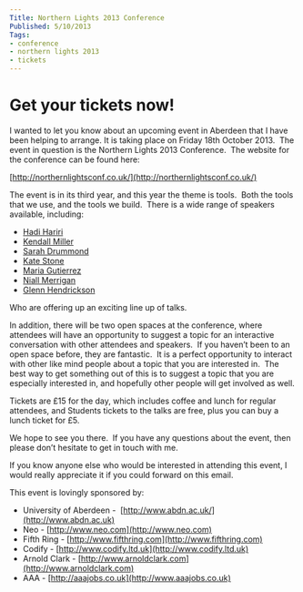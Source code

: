 ```yaml
---
Title: Northern Lights 2013 Conference
Published: 5/10/2013
Tags:
- conference
- northern lights 2013
- tickets
---
```


# Get your tickets now!

I wanted to let you know about an upcoming event in Aberdeen that I have been helping to arrange. It is taking place on Friday 18th October 2013.  The event in question is the Northern Lights 2013 Conference.  The website for the conference can be found here:

[http://northernlightsconf.co.uk/](http://northernlightsconf.co.uk/)

The event is in its third year, and this year the theme is tools.  Both the tools that we use, and the tools we build.  There is a wide range of speakers available, including:

- [Hadi Hariri](http://northernlightsconf.co.uk/speakers/2013/09/23/hadi-hariri.html)
- [Kendall Miller](http://northernlightsconf.co.uk/speakers/2013/09/23/kendall-miller.html)
- [Sarah Drummond](http://northernlightsconf.co.uk/speakers/2013/09/24/sarah-drummond.html)
- [Kate Stone](http://northernlightsconf.co.uk/speakers/2013/09/23/kate-stone.html)
- [Maria Gutierrez](http://northernlightsconf.co.uk/speakers/2013/10/02/maria-gutierrez.html)
- [Niall Merrigan](http://northernlightsconf.co.uk/speakers/2013/09/23/niall-merrigan.html)
- [Glenn Hendrickson](http://northernlightsconf.co.uk/speakers/2013/09/23/glenn-henriksen.html)

Who are offering up an exciting line up of talks.

In addition, there will be two open spaces at the conference, where attendees will have an opportunity to suggest a topic for an interactive conversation with other attendees and speakers.  If you haven’t been to an open space before, they are fantastic.  It is a perfect opportunity to interact with other like mind people about a topic that you are interested in.  The best way to get something out of this is to suggest a topic that you are especially interested in, and hopefully other people will get involved as well.

Tickets are £15 for the day, which includes coffee and lunch for regular attendees, and Students tickets to the talks are free, plus you can buy a lunch ticket for £5.

We hope to see you there.  If you have any questions about the event, then please don’t hesitate to get in touch with me.

If you know anyone else who would be interested in attending this event, I would really appreciate it if you could forward on this email.

This event is lovingly sponsored by:

- University of Aberdeen -  [http://www.abdn.ac.uk/](http://www.abdn.ac.uk)
- Neo - [http://www.neo.com](http://www.neo.com)
- Fifth Ring - [http://www.fifthring.com](http://www.fifthring.com)
- Codify - [http://www.codify.ltd.uk](http://www.codify.ltd.uk)
- Arnold Clark - [http://www.arnoldclark.com](http://www.arnoldclark.com)
- AAA - [http://aaajobs.co.uk](http://www.aaajobs.co.uk)


